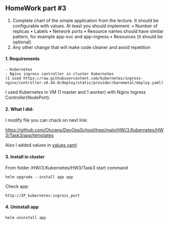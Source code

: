 ## HomeWork part #3
1. Complete chart of the simple application from the lecture. It should be configurable with 
values. At least you should implement:
• Number of replicas
• Labels
• Network ports
• Resource names should have similar pattern, for example app-svc and app-ingress
• Resources (it should be optional)
2. Any other change that will make code cleaner and avoid repetition


#### 1. Requirements 
    - Kubernetes  
    - Nginx ingress controller in cluster Kubernetes
    (I used https://raw.githubusercontent.com/kubernetes/ingress-nginx/controller-v0.44.0/deploy/static/provider/baremetal/deploy.yaml)

I used Kubernetes in VM (1 master and 1 worker) with Nginx Ingress Controller(NodePort).  

#### 2. What I did:

I modify file you can chack on next link:  

https://github.com/Oturans/DevOpsSchool/tree/main/HW/3.Kubernetes/HW3/Task3/app/templates  

Also I added values in [values.yaml][1]

[1]: https://github.com/Oturans/DevOpsSchool/blob/main/HW/3.Kubernetes/HW3/Task3/app/values.yaml  


#### 3. Install in cluster

From folder /HW/3.Kubernetes/HW3/Task3 start command

```
helm upgrade --install app app
```

Check app:
```
http://IP_kubernetes:ingress_port
```

#### 4. Uninstall app
```
helm uninstall app  
```